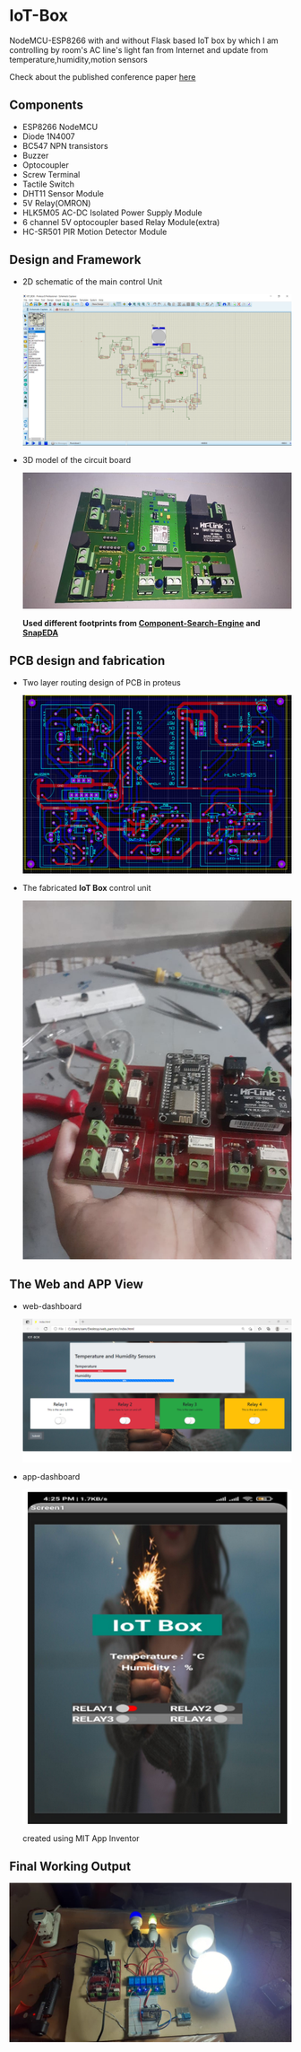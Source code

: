 # IoT-Box
NodeMCU-ESP8266 with and without Flask based IoT box by which I am controlling by room's AC line's light fan from Internet and update from temperature,humidity,motion sensors

Check about the published conference paper [here](https://www.researchgate.net/publication/354860121_157-P-4_Development_and_Optimization_of_a_Real-time_Server-based_IoT_Box_A_Smart_Home_Automation_System_and_its_Subsequent_Fabrication)

## Components
* ESP8266 NodeMCU
* Diode 1N4007
* BC547 NPN transistors
* Buzzer
* Optocoupler
* Screw Terminal
* Tactile Switch
* DHT11 Sensor Module
* 5V Relay(OMRON)
* HLK5M05 AC-DC Isolated Power Supply Module
* 6 channel 5V optocoupler based Relay Module(extra)
* HC-SR501 PIR Motion Detector Module

## Design and Framework


* 2D schematic of the main control Unit

    ![2D schematic of the main control Unit](circuit_schematic.png)

* 3D model of the circuit board

    ![3D model of the circuit board](proteus_3D_design_view.jpg)

    **Used different footprints from [Component-Search-Engine](https://componentsearchengine.com/) and [SnapEDA](https://www.snapeda.com/)**


## PCB design and fabrication

* Two layer routing design of PCB in proteus   
    
    ![pcb_routing](pcb_routing.png)

* The fabricated **IoT Box** control unit

    ![xx](after_assembling_and_soldering.jpg)



## The Web and APP View

* web-dashboard

    ![web](web_dashboard_ss.png)

* app-dashboard

    ![app](mobile_app_ss.png)

  created using MIT App Inventor


## Final Working Output


![yy](final_working_pic_of_the_project.jpeg)
